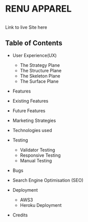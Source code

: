 <h1> RENU APPAREL  </h1>

<IMG>
 
Link to live Site here

  <h2> Table of Contents </h2>
  
 - User Experience(UX)
    - The Strategy Plane
    - The Structure Plane
    - The Skeleton Plane
    - The Surface Plane
  
-  Features
  
  - Existing Features
  - Future Features
  
- Marketing Strategies
- Technologies used 
- Testing
    - Validator Testing
    - Responsive Testing
    - Manual Testing 
  
- Bugs 
- Search Engine Optimisation (SEO)
- Deployment 
    - AWS3
    - Heroku Deployment
  
 - Credits 
  
    
